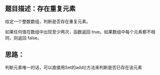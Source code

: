 ## 题目描述：存在重复元素
给定一个整数数组，判断是否存在重复元素。

如果任何值在数组中出现至少两次，函数返回 true。如果数组中每个元素都不相同，则返回 false。

## 思路：
判断元素唯一的话，可以直接用Set的add()方法来判断是否已存在该元素